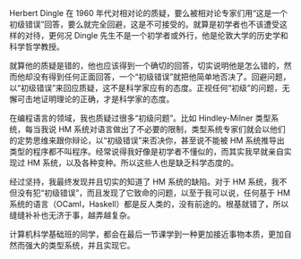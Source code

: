 Herbert Dingle 在 1960 年代对相对论的质疑，要么被相对论专家们用“这是一个初级错误”回答，要么就完全回避，这是不可接受的。就算是初学者也不该遭受这样的对待，更何况 Dingle 先生不是一个初学者或外行，他是伦敦大学的历史学和科学哲学教授。

就算他的质疑是错的，他也应该得到一个确切的回答，切实说明他是怎么错的，然而他却没有得到任何正面回答，一个“初级错误”就把他简单地否决了。回避问题，以“初级错误”来回应质疑，这不是科学家应有的态度。正视任何“初级”的问题，无懈可击地证明理论的正确，才是科学家的态度。

在编程语言的领域，我也质疑过很多“初级问题”。比如 Hindley-Milner 类型系统，每当我说 HM 系统对语言做出了不必要的限制，类型系统专家们就会以他们的定势思维来跟你辩论，以“初级错误”来否决你，甚至说不能被 HM 系统推导出类型的程序都不叫程序。经常说得我好像是初学者不懂似的，而其实我早就亲自实现过 HM 系统，以及各种变种。所以这些人也是缺乏科学态度的。

经过坚持，我最终发现并且切实的知道了 HM 系统的缺陷。对于 HM 系统，我不但没有犯“初级错误”，而且发现了它致命的问题，以至于我可以说，任何基于 HM 系统的语言（OCaml，Haskell）都是反人类的，没有前途的。根基就错了，所以缝缝补补也无济于事，越弄越复杂。

计算机科学基础班的同学，都会在最后一节课学到一种更加接近事物本质，更加自然而强大的类型系统，并且实现它。
